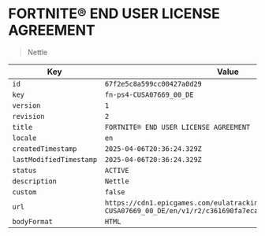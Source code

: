 # FORTNITE® END USER LICENSE AGREEMENT

> Nettle

| Key | Value |
| --- | ----- |
| `id` | `67f2e5c8a599cc00427a0d29` |
| `key` | `fn-ps4-CUSA07669_00_DE` |
| `version` | `1` |
| `revision` | `2` |
| `title` | `FORTNITE® END USER LICENSE AGREEMENT` |
| `locale` | `en` |
| `createdTimestamp` | `2025-04-06T20:36:24.329Z` |
| `lastModifiedTimestamp` | `2025-04-06T20:36:24.329Z` |
| `status` | `ACTIVE` |
| `description` | `Nettle` |
| `custom` | `false` |
| `url` | `https://cdn1.epicgames.com/eulatracking-download/fn-ps4-CUSA07669_00_DE/en/v1/r2/c361690fa7eca079b97812719931fc76.pdf` |
| `bodyFormat` | `HTML` |
